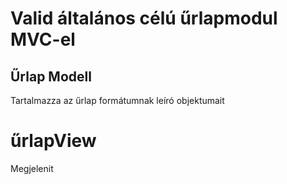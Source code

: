 # Valid általános célú űrlapmodul MVC-el

## Űrlap Modell
Tartalmazza az űrlap formátumnak leíró objektumait

# űrlapView
Megjelenit